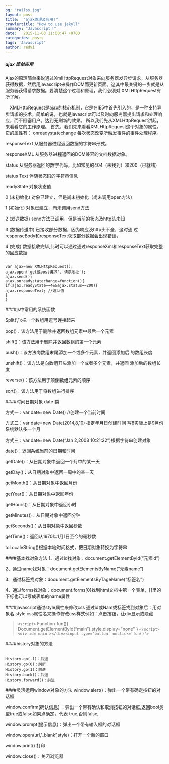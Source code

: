 ```yaml
---
bg: "railss.jpg"
layout: post
title:  "ajax原理及应用!"
crawlertitle: "How to use jekyll"
summary: "Javascript！"
date:   2015-11-03 11:00:47 +0700
categories: posts
tags: 'Javascript'
author: redVi
---
```

##### ajax 简单应用

Ajax的原理简单来说通过XmlHttpRequest对象来向服务器发异步请求，从服务器获得数据，然后用javascript来操作DOM而更新页面。这其中最关键的一步就是从服务器获得请求数据。要清楚这个过程和原理，我们必须对 XMLHttpRequest有所了解。

　XMLHttpRequest是ajax的核心机制，它是在IE5中首先引入的，是一种支持异步请求的技术。简单的说，也就是javascript可以及时向服务器提出请求和处理响应，而不阻塞用户。达到无刷新的效果。
所以我们先从XMLHttpRequest讲起，来看看它的工作原理。
首先，我们先来看看XMLHttpRequest这个对象的属性。
它的属性有：
onreadystatechange  每次状态改变所触发事件的事件处理程序。

responseText     从服务器进程返回数据的字符串形式。

responseXML    从服务器进程返回的DOM兼容的文档数据对象。

status           从服务器返回的数字代码，比如常见的404（未找到）和200（已就绪）

status Text       伴随状态码的字符串信息

readyState       对象状态值

0 (未初始化) 对象已建立，但是尚未初始化（尚未调用open方法）

1 (初始化) 对象已建立，尚未调用send方法

2 (发送数据) send方法已调用，但是当前的状态及http头未知

3 (数据传送中) 已接收部分数据，因为响应及http头不全，这时通
过responseBody和responseText获取部分数据会出现错误，

4 (完成) 数据接收完毕,此时可以通过通过responseXml和responseText获取完整的回应数据
<pre><code>
var ajax=new XMLHttpRequest();
ajax.open('get或post请求','请求地址');
ajax.send();
ajax.onreadystatechange=function(){
if(ajax.readyState==4&&ajax.status==200){
ajax.responseText; //返回值
}
}	
</code></pre>

####js中常用的系统函数

  Split(','):把一个数组用逗号连接起来

  pop()：该方法用于删除并返回数组元素中最后一个元素

  shift()：该方法用于删除并返回数组的第一个元素

  push()：该方法向数组末尾添加一个或多个元素，并返回添加后
  的数组长度

  unshift()：该方法是向数组开头添加一个或者多个元素，并返回
  添加后的数组长度

  reverse()：该方法用于颠倒数组元素的顺序

  sort()：该方法用于将数组进行排序

####时间日期对象 date 类

  方式一：var date=new Date()  //创建一个当前时间

  方式二：var date=new Date(2014,8,10) 指定年月日创建时间 写8实际上是9月份系统默认多一个月

  方式三：var date=new Date(“Jan 2,2008 10:21:22”)根据字符串创建对象

  date()：返回系统当前的日期和时间

  getDate()：从日期对象中返回一个月中的某一天

  getDay()：从日期对象中返回一周中的某一天

  getMonth()：从日期对象中返回月份

  getYear()：从日期对象中返回年份

  getHours()：从日期对象中返回小时

  getMinutes()：从日期对象中返回分钟

  getSeconds()：从日期对象中返回秒数

  getTime()：返回从1970年1月1日至今的毫秒数

  toLocaleString()根据本地时间格式，把日期对象转换为字符串

####基本找对象方法
 1、通过id找对象：document.getElementById(“元素id”)

 2、通过name找对象：document.getElementsByName(“元素name”)

 3、通过标签找对象：document.getElementsByTageName(“标签名”)

 4、通过forms找对象：document.forms[0]找到html文档中第一个表单，[]里的下标也可以写成表单的name属性

####javascript通过style属性来修改css
通过id或Nam或标签找到对象后：用对象名.style.css属性名来操作修改css样式例如：点击按钮，让div显示或隐藏

>`<script>`
Function fun(){
Document.getElementById(“main”).style.display="none"
}
`</script>`
`<div id='main'></div><input type='button' onclick='fun()'>`

####history对象的方法
<pre><code>
History.go(-1)：后退
History.go(0)：刷新
History.go(1)：前进
History.back()：后退
History.forward()：前进	
</code></pre>	


####灵活运用window对象的方法
window.alert()：弹出一个带有确定按钮的对话框

window.confirm(确认信息)
：弹出一个带有确认和取消按钮的对话框,返回bool类型true或false如果点确定，代表 true,否则false;

window.prompt(提示信息)：弹出一个带有输入框的对话框

window.open(url,’_blank’,style)：打开一个新的窗口

window.print() 打印

window.close()：关闭浏览器